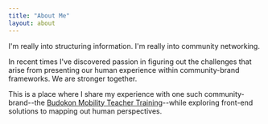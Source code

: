 ```yaml
---
title: "About Me"
layout: about
---
```


  I'm really into structuring information. I'm really into community networking.
  
  In recent times I've discovered passion in figuring out the challenges that arise from presenting our human experience within community-brand frameworks. We are stronger together.

  This is a place where I share my experience with one such community-brand--the <a href="https://budokon.com" target="new" rel="nofollow">Budokon Mobility Teacher Training</a>--while exploring front-end solutions to mapping out human perspectives.